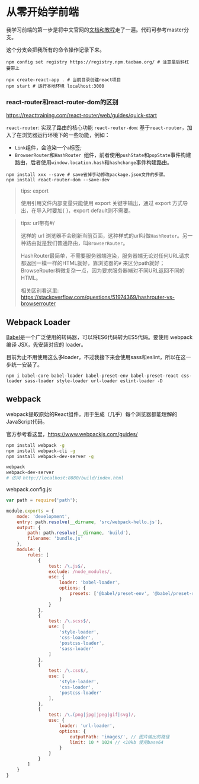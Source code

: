 # 从零开始学前端

我学习前端的第一步是将中文官网的[文档和教程](https://zh-hans.reactjs.org/docs/getting-started.html)走了一遍。代码可参考master分支。

这个分支会把我所有的命令操作记录下来。

```
npm config set registry https://registry.npm.taobao.org/ # 注意最后斜杠要带上

npx create-react-app . # 当前目录创建react项目
npm start # 运行本地环境 localhost:3000
```

### react-router和react-router-dom的区别

<https://reacttraining.com/react-router/web/guides/quick-start>

`react-router`: 实现了路由的核心功能
`react-router-dom`: 基于`react-router`，加入了在浏览器运行环境下的一些功能，例如：

* `Link`组件，会渲染一个`a`标签; 
* `BrowserRouter`和`HashRouter `组件，前者使用`pushState`和`popState`事件构建路由，后者使用`window.location.hash`和`hashchange`事件构建路由。

```
npm install xxx --save # save省掉手动修改package.json文件的步骤。
npm install react-router-dom --save-dev
```

> tips: export
>
> 使用引用文件内部变量只能使用 export 关键字输出，通过 export 方式导出，在导入时要加{ }，export default则不需要。

> tips: url带有#/
>
> 这样的 url 浏览器不会刷新当前页面，这种样式的url叫做`HashRouter`。另一种路由就是我们普通路由，叫`BrowserRouter`。
>
> HashRouter最简单，不需要服务器端渲染，服务器端无论对任何URL请求都返回一模一样的HTML就好，靠浏览器的`#` 来区分path就好；BrowseRouter稍微复杂一点，因为要求服务器端对不同URL返回不同的HTML。
>
> 相关区别看这里: <https://stackoverflow.com/questions/51974369/hashrouter-vs-browserrouter>

## Webpack Loader

[Babel](https://babeljs.io/)是一个广泛使用的转码器，可以将ES6代码转为ES5代码。要使用 webpack 编译 JSX，先安装对应的 loader。

目前为止不用使用这么多loader，不过我接下来会使用sass和eslint，所以在这一步统一安装了。

```
npm i babel-core babel-loader babel-preset-env babel-preset-react css-loader sass-loader style-loader url-loader eslint-loader -D
```

## webpack

webpack提取原始的React组件，用于生成（几乎）每个浏览器都能理解的JavaScript代码。

官方参考看这里，<https://www.webpackjs.com/guides/>

```bash
npm install webpack -g
npm install webpack-cli -g
npm install webpack-dev-server -g

webpack
webpack-dev-server
# 访问 http://localhost:8080/build/index.html
```



webpack.config.js:

```js
var path = require('path');

module.exports = {
    mode: 'development',
    entry: path.resolve(__dirname, 'src/webpack-hello.js'),
    output: {
        path: path.resolve(__dirname, 'build'),
        filename: 'bundle.js'
    },
    module: {
        rules: [
            {
                test: /\.js$/,
                exclude: /node_modules/,
                use: {
                    loader: 'babel-loader',
                    options: {
                        presets: ['@babel/preset-env', '@babel/preset-react']
                    }
                }
            },
            {
                test: /\.scss$/,
                use: [
                    'style-loader',
                    'css-loader',
                    'postcss-loader',
                    'sass-loader'
                ]
            },
            {
                test: /\.css$/,
                use: [
                    'style-loader',
                    'css-loader',
                    'postcss-loader'
                ],
            },
            {
                test: /\.(png|jpg|jpeg|gif|svg)/,
                use: {
                    loader: 'url-loader',
                    options: {
                        outputPath: 'images/', // 图片输出的路径
                        limit: 10 * 1024 // <10kb 使用base64
                    }
                }
            }
        ]
    }
}
```



